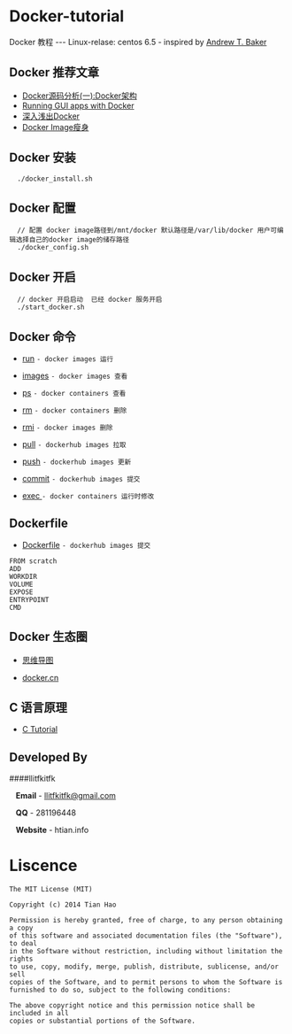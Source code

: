 Docker-tutorial  
==================

Docker 教程 --- Linux-relase: centos 6.5 - inspired by [Andrew T. Baker](https://github.com/atbaker/docker-tutorial)


Docker 推荐文章
---------------
* [Docker源码分析(一):Docker架构](http://www.infoq.com/cn/articles/docker-source-code-analysis-part1)
* [Running GUI apps with Docker](http://fabiorehm.com/blog/2014/09/11/running-gui-apps-with-docker/)
* [深入浅出Docker](http://www.infoq.com/cn/articles/docker-core-technology-preview)
* [Docker Image瘦身](http://www.cnblogs.com/e2tox/p/4027756.html)

Docker 安装
-----------

```
  ./docker_install.sh
```



Docker 配置
-----------

```
  // 配置 docker image路径到/mnt/docker 默认路径是/var/lib/docker 用户可编辑选择自己的docker image的储存路径
  ./docker_config.sh
```


Docker 开启
-----------

```
  // docker 开启启动  已经 docker 服务开启
  ./start_docker.sh
```

Docker 命令
------------
* [run](https://github.com/llitfkitfk/docker-tutorial-cn/tree/master/run)       ```- docker images 运行```
* [images](https://github.com/llitfkitfk/docker-tutorial-cn/tree/master/images) ```- docker images 查看```
* [ps](https://github.com/llitfkitfk/docker-tutorial-cn/tree/master/ps)         ```- docker containers 查看```
* [rm](https://github.com/llitfkitfk/docker-tutorial-cn/tree/master/rm)         ```- docker containers 删除```
* [rmi](https://github.com/llitfkitfk/docker-tutorial-cn/tree/master/rmi)       ```- docker images 删除```
* [pull](https://github.com/llitfkitfk/docker-tutorial-cn/tree/master/pull)     ```- dockerhub images 拉取```
* [push](https://github.com/llitfkitfk/docker-tutorial-cn/tree/master/push)     ```- dockerhub images 更新```
* [commit](https://github.com/llitfkitfk/docker-tutorial-cn/tree/master/commit) ```- dockerhub images 提交```

* [exec	](https://github.com/llitfkitfk/docker-tutorial-cn/tree/master/exec) ```- docker containers 运行时修改```

Dockerfile
----------
* [Dockerfile](https://github.com/llitfkitfk/docker-tutorial-cn/tree/master/dockerfile) ```- dockerhub images 提交```

```
FROM scratch
ADD
WORKDIR
VOLUME
EXPOSE
ENTRYPOINT
CMD
```

Docker 生态圈
-------------
* [思维导图](https://raw.githubusercontent.com/llitfkitfk/docker-tutorial-cn/master/docker_ecosys.png)

* [docker.cn](https://docker.cn)


C 语言原理
-----------------

* [C Tutorial](https://github.com/llitfkitfk/docker-tutorial-cn/blob/master/C%E8%AF%AD%E8%A8%80%E5%8E%9F%E7%90%86.md)


Developed By
------------

####llitfkitfk 
 

&nbsp;&nbsp;&nbsp;**Email** - llitfkitfk@gmail.com

&nbsp;&nbsp;&nbsp;**QQ** - 281196448

&nbsp;&nbsp;&nbsp;**Website** - htian.info








Liscence
========

```
The MIT License (MIT)

Copyright (c) 2014 Tian Hao

Permission is hereby granted, free of charge, to any person obtaining a copy
of this software and associated documentation files (the "Software"), to deal
in the Software without restriction, including without limitation the rights
to use, copy, modify, merge, publish, distribute, sublicense, and/or sell
copies of the Software, and to permit persons to whom the Software is
furnished to do so, subject to the following conditions:

The above copyright notice and this permission notice shall be included in all
copies or substantial portions of the Software.
```

